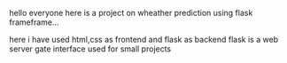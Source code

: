 hello everyone here is a project on wheather prediction using flask frameframe...

here i have used html,css as frontend and flask as backend
flask is a web server gate interface used for small projects
